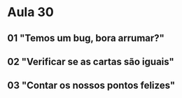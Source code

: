 # Aula 30

## 01 "Temos um bug, bora arrumar?"

## 02 "Verificar se as cartas são iguais"

## 03 "Contar os nossos pontos felizes"